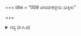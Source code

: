+++
title = "009 ಖೇದವೇಕೆನ್ದೇನು ಮಕ್ಕಳು"

+++

<details><summary>ಗದ್ಯ (ಕ.ಗ.ಪ) </summary>

9. 'ಯಾಕೆ ದುಃಖವೆಂದರೆ, ಪಾಂಡವರು ತಬ್ಬಲಿಗಳಾದರಲ್ಲಾ ಎಂದು. ವನದೊಳಗೆ ಅವರ ಕಷ್ಟಕಾರ್ಪಣ್ಯವನ್ನು ಕೇಳಿ ನನ್ನ ಒಡಲು ಬೆಂದುಹೋಯಿತು. ಸೂರ್ಯನು  ಪ್ರತಿನಿತ್ಯವೂ ಬೆಳಿಗ್ಗೆ ಮತ್ತು ಸಂಜೆ ಕತ್ತಲೆಯೊಂದಿಗೆ ಹೋರಾಡುವಂತೆ ಇವರಿಗೆ  ಪ್ರತಿನಿತ್ಯವೂ ರಾಕ್ಷಸರು , ದುಷ್ಟರೊಂದಿಗೆ ಹೋರಾಡುವ ತೊಂದರೆ ಅವರನ್ನು ಕಾಡುತ್ತಿದೆ' ಎಂದು ನಿಟ್ಟುಸಿರು ಬಿಟ್ಟನು.
</details>
